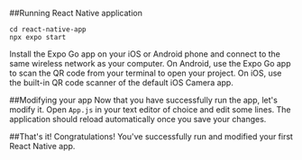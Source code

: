 ##Running React Native application

```
cd react-native-app
npx expo start
```

Install the Expo Go app on your iOS or Android phone and connect to the same wireless network as your computer. On Android, use the Expo Go app to scan the QR code from your terminal to open your project. On iOS, use the built-in QR code scanner of the default iOS Camera app.

##Modifying your app
Now that you have successfully run the app, let's modify it. Open `App.js` in your text editor of choice and edit some lines. The application should reload automatically once you save your changes.

##That's it!
Congratulations! You've successfully run and modified your first React Native app.